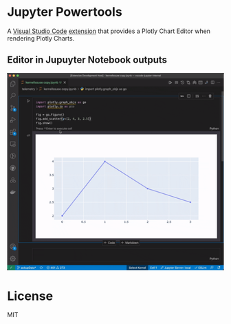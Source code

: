 # Jupyter Powertools

A [Visual Studio Code](https://code.visualstudio.com/) [extension](https://marketplace.visualstudio.com/items?itemName=donjayamanne.vscode-plotly-editor) that provides a Plotly Chart Editor when rendering Plotly Charts.

## Editor in Jupuyter Notebook outputs
<img src=https://raw.githubusercontent.com/notebookPowerTools/vscode-plotly-chart-editor/master/images/demo.gif>

# License

MIT

